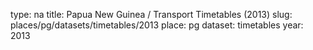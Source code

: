 type: na
title: Papua New Guinea / Transport Timetables (2013)
slug: places/pg/datasets/timetables/2013
place: pg
dataset: timetables
year: 2013
